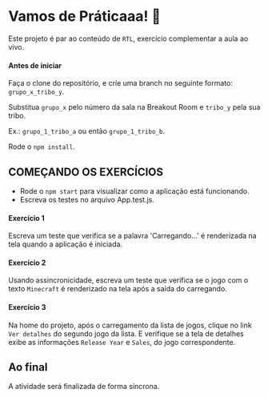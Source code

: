 # Vamos de Práticaaa! 🚀
Este projeto é par ao conteúdo de `RTL`, exercício complementar a aula ao vivo.

#### Antes de iniciar
Faça o clone do repositório, e crie uma branch no seguinte formato: `grupo_x_tribo_y`.

Substitua `grupo_x` pelo número da sala na Breakout Room e `tribo_y` pela sua tribo. 

Ex.: `grupo_1_tribo_a` ou então `grupo_1_tribo_b`.

Rode o `npm install`.

## COMEÇANDO OS EXERCÍCIOS
* Rode o `npm start` para visualizar como a aplicação está funcionando.
* Escreva os testes no arquivo App.test.js.


#### Exercício 1
Escreva um teste que verifica se a palavra 'Carregando...' é renderizada na tela quando a aplicação é iniciada.

#### Exercício 2
Usando assincronicidade, escreva um teste que verifica se o jogo com o texto `Minecraft` é renderizado na tela após a saída do carregando.

#### Exercício 3
Na home do projeto, após o carregamento da lista de jogos, clique no link `Ver detalhes` do segundo jogo da lista.
E verifique se a tela de detalhes exibe as informações `Release Year` e `Sales`, do jogo correspondente.

## Ao final
A atividade será finalizada de forma síncrona.
